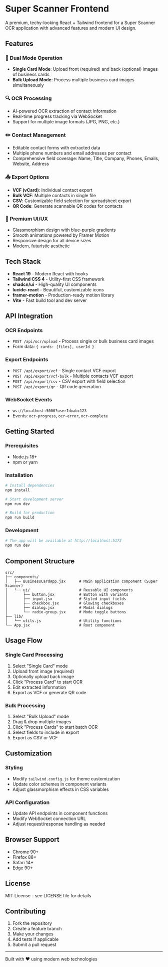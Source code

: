# Super Scanner Frontend

A premium, techy-looking React + Tailwind frontend for a Super Scanner OCR application with advanced features and modern UI design.

## Features

### 🎯 **Dual Mode Operation**
- **Single Card Mode**: Upload front (required) and back (optional) images of business cards
- **Bulk Upload Mode**: Process multiple business card images simultaneously

### 🔍 **OCR Processing**
- AI-powered OCR extraction of contact information
- Real-time progress tracking via WebSocket
- Support for multiple image formats (JPG, PNG, etc.)

### ✏️ **Contact Management**
- Editable contact forms with extracted data
- Multiple phone numbers and email addresses per contact
- Comprehensive field coverage: Name, Title, Company, Phones, Emails, Website, Address

### 📤 **Export Options**
- **VCF (vCard)**: Individual contact export
- **Bulk VCF**: Multiple contacts in single file
- **CSV**: Customizable field selection for spreadsheet export
- **QR Code**: Generate scannable QR codes for contacts

### 🎨 **Premium UI/UX**
- Glassmorphism design with blue-purple gradients
- Smooth animations powered by Framer Motion
- Responsive design for all device sizes
- Modern, futuristic aesthetic

## Tech Stack

- **React 19** - Modern React with hooks
- **Tailwind CSS 4** - Utility-first CSS framework
- **shadcn/ui** - High-quality UI components
- **lucide-react** - Beautiful, customizable icons
- **framer-motion** - Production-ready motion library
- **Vite** - Fast build tool and dev server

## API Integration

### OCR Endpoints
- `POST /api/ocr/upload` - Process single or bulk business card images
- Form data: `{ cards: [files], userId }`

### Export Endpoints
- `POST /api/export/vcf` - Single contact VCF export
- `POST /api/export/vcf-bulk` - Multiple contacts VCF export
- `POST /api/export/csv` - CSV export with field selection
- `POST /api/export/qr` - QR code generation

### WebSocket Events
- `ws://localhost:5000?userId=abc123`
- Events: `ocr-progress`, `ocr-error`, `ocr-complete`

## Getting Started

### Prerequisites
- Node.js 18+ 
- npm or yarn

### Installation
```bash
# Install dependencies
npm install

# Start development server
npm run dev

# Build for production
npm run build
```

### Development
```bash
# The app will be available at http://localhost:5173
npm run dev
```

## Component Structure

```
src/
├── components/
│   ├── BusinessCardApp.jsx      # Main application component (Super Scanner)
│   └── ui/                      # Reusable UI components
│       ├── button.jsx           # Button with variants
│       ├── input.jsx            # Styled input fields
│       ├── checkbox.jsx         # Glowing checkboxes
│       ├── dialog.jsx           # Modal dialogs
│       └── radio-group.jsx      # Mode toggle buttons
├── lib/
│   └── utils.js                 # Utility functions
└── App.jsx                      # Root component
```

## Usage Flow

### Single Card Processing
1. Select "Single Card" mode
2. Upload front image (required)
3. Optionally upload back image
4. Click "Process Card" to start OCR
5. Edit extracted information
6. Export as VCF or generate QR code

### Bulk Processing
1. Select "Bulk Upload" mode
2. Drag & drop multiple images
3. Click "Process Cards" to start batch OCR
4. Select fields to include in export
5. Export as CSV or VCF

## Customization

### Styling
- Modify `tailwind.config.js` for theme customization
- Update color schemes in component variants
- Adjust glassmorphism effects in CSS variables

### API Configuration
- Update API endpoints in component functions
- Modify WebSocket connection URL
- Adjust request/response handling as needed

## Browser Support

- Chrome 90+
- Firefox 88+
- Safari 14+
- Edge 90+

## License

MIT License - see LICENSE file for details

## Contributing

1. Fork the repository
2. Create a feature branch
3. Make your changes
4. Add tests if applicable
5. Submit a pull request

---

Built with ❤️ using modern web technologies
